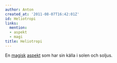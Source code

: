 ```yaml
---
author: Anton
created_at: '2011-08-07T16:42:01Z'
id: Heliotropi
links:
  mention:
  - aspekt
  - magi
title: Heliotropi
---
```


En [magisk][] [aspekt] som har sin källa i solen och soljus.

  [magisk]: magi
  [aspekt]: aspekt
